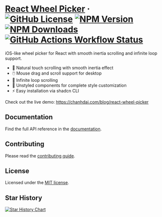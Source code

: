 # [React Wheel Picker](https://react-wheel-picker.chanhdai.com) &middot; [![GitHub License](https://img.shields.io/github/license/ncdai/react-wheel-picker)](https://github.com/ncdai/react-wheel-picker/blob/main/LICENSE) [![NPM Version](https://img.shields.io/npm/v/%40ncdai%2Freact-wheel-picker)](https://www.npmjs.com/package/@ncdai/react-wheel-picker) [![NPM Downloads](https://img.shields.io/npm/dw/%40ncdai%2Freact-wheel-picker)](https://www.npmjs.com/package/@ncdai/react-wheel-picker) [![GitHub Actions Workflow Status](https://img.shields.io/github/actions/workflow/status/ncdai/react-wheel-picker/release.yml)](https://github.com/ncdai/react-wheel-picker/actions/workflows/release.yml)

iOS-like wheel picker for React with smooth inertia scrolling and infinite loop support.

- 📱 Natural touch scrolling with smooth inertia effect
- 🖱️ Mouse drag and scroll support for desktop
- 🔄 Infinite loop scrolling
- 🎨 Unstyled components for complete style customization
- ⚡️ Easy installation via shadcn CLI

Check out the live demo: https://chanhdai.com/blog/react-wheel-picker

## Documentation

Find the full API reference in the [documentation](https://react-wheel-picker.chanhdai.com/docs/getting-started).

## Contributing

Please read the [contributing guide](/CONTRIBUTING.md).

## License

Licensed under the [MIT license](./LICENSE).

## Star History

<a href="https://www.star-history.com/#ncdai/react-wheel-picker&Date">
  <picture>
    <source media="(prefers-color-scheme: dark)" srcset="https://api.star-history.com/svg?repos=ncdai/react-wheel-picker&type=Date&theme=dark" />
    <source media="(prefers-color-scheme: light)" srcset="https://api.star-history.com/svg?repos=ncdai/react-wheel-picker&type=Date" />
    <img alt="Star History Chart" src="https://api.star-history.com/svg?repos=ncdai/react-wheel-picker&type=Date" />
  </picture>
</a>
